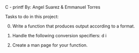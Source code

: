 C - printf
By: Angel Suarez & Emmanuel Torres 

Tasks to do in this project:


0. Write a function that produces output according to a format.

1. Handle the following conversion specifiers:
d
i

2. Create a man page for your function.


